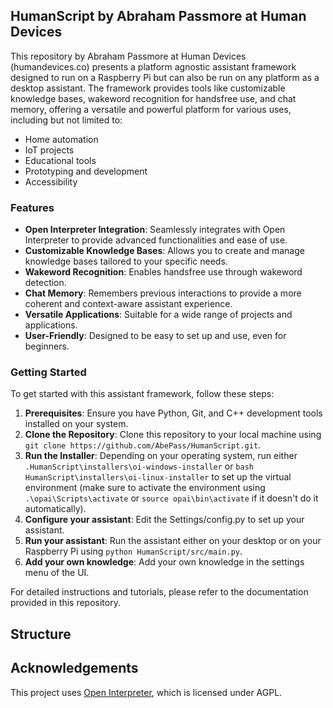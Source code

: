 ## HumanScript by Abraham Passmore at Human Devices

This repository by Abraham Passmore at Human Devices (humandevices.co) presents a platform agnostic assistant framework designed to run on a Raspberry Pi but can also be run on any platform as a desktop assistant. The framework provides tools like customizable knowledge bases, wakeword recognition for handsfree use, and chat memory, offering a versatile and powerful platform for various uses, including but not limited to:

- Home automation
- IoT projects
- Educational tools
- Prototyping and development
- Accessibility

### Features

- **Open Interpreter Integration**: Seamlessly integrates with Open Interpreter to provide advanced functionalities and ease of use.
- **Customizable Knowledge Bases**: Allows you to create and manage knowledge bases tailored to your specific needs.
- **Wakeword Recognition**: Enables handsfree use through wakeword detection.
- **Chat Memory**: Remembers previous interactions to provide a more coherent and context-aware assistant experience.
- **Versatile Applications**: Suitable for a wide range of projects and applications.
- **User-Friendly**: Designed to be easy to set up and use, even for beginners.

### Getting Started

To get started with this assistant framework, follow these steps:

1. **Prerequisites**: Ensure you have Python, Git, and C++ development tools installed on your system.
2. **Clone the Repository**: Clone this repository to your local machine using `git clone https://github.com/AbePass/HumanScript.git`.
3. **Run the Installer**: Depending on your operating system, run either `.HumanScript\installers\oi-windows-installer` or `bash HumanScript\installers\oi-linux-installer` to set up the virtual environment (make sure to activate the environment using `.\opai\Scripts\activate` or `source opai\bin\activate` if it doesn't do it automatically).
4. **Configure your assistant**: Edit the Settings/config.py to set up your assistant.
5. **Run your assistant**: Run the assistant either on your desktop or on your Raspberry Pi using `python HumanScript/src/main.py`.
6. **Add your own knowledge**: Add your own knowledge in the settings menu of the UI.

For detailed instructions and tutorials, please refer to the documentation provided in this repository.

## Structure

## Acknowledgements

This project uses [Open Interpreter](https://github.com/KillianLucas/open-interpreter), which is licensed under AGPL.
